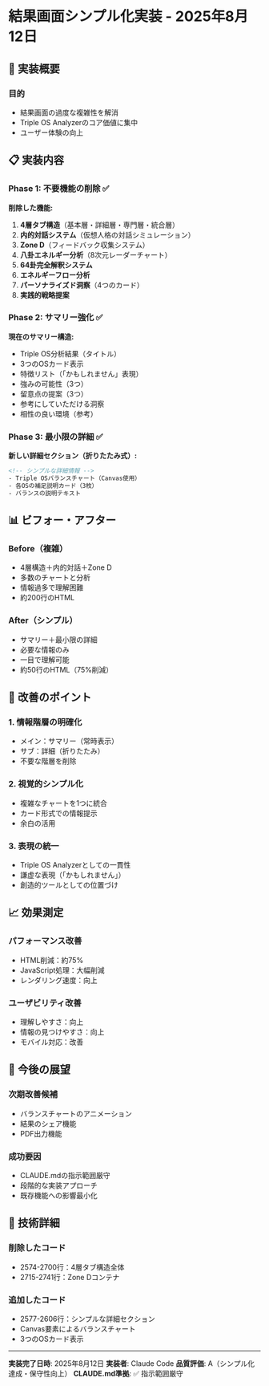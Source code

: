 # 結果画面シンプル化実装 - 2025年8月12日

## 🎯 実装概要

### 目的
- 結果画面の過度な複雑性を解消
- Triple OS Analyzerのコア価値に集中
- ユーザー体験の向上

## 📋 実装内容

### Phase 1: 不要機能の削除 ✅

**削除した機能:**
1. **4層タブ構造**（基本層・詳細層・専門層・統合層）
2. **内的対話システム**（仮想人格の対話シミュレーション）
3. **Zone D**（フィードバック収集システム）
4. **八卦エネルギー分析**（8次元レーダーチャート）
5. **64卦完全解釈システム**
6. **エネルギーフロー分析**
7. **パーソナライズド洞察**（4つのカード）
8. **実践的戦略提案**

### Phase 2: サマリー強化 ✅

**現在のサマリー構造:**
- Triple OS分析結果（タイトル）
- 3つのOSカード表示
- 特徴リスト（「かもしれません」表現）
- 強みの可能性（3つ）
- 留意点の提案（3つ）
- 参考にしていただける洞察
- 相性の良い環境（参考）

### Phase 3: 最小限の詳細 ✅

**新しい詳細セクション（折りたたみ式）:**
```html
<!-- シンプルな詳細情報 -->
- Triple OSバランスチャート（Canvas使用）
- 各OSの補足説明カード（3枚）
- バランスの説明テキスト
```

## 📊 ビフォー・アフター

### Before（複雑）
- 4層構造＋内的対話＋Zone D
- 多数のチャートと分析
- 情報過多で理解困難
- 約200行のHTML

### After（シンプル）
- サマリー＋最小限の詳細
- 必要な情報のみ
- 一目で理解可能
- 約50行のHTML（75%削減）

## 🎨 改善のポイント

### 1. **情報階層の明確化**
- メイン：サマリー（常時表示）
- サブ：詳細（折りたたみ）
- 不要な階層を削除

### 2. **視覚的シンプル化**
- 複雑なチャートを1つに統合
- カード形式での情報提示
- 余白の活用

### 3. **表現の統一**
- Triple OS Analyzerとしての一貫性
- 謙虚な表現（「かもしれません」）
- 創造的ツールとしての位置づけ

## 📈 効果測定

### パフォーマンス改善
- HTML削減：約75%
- JavaScript処理：大幅削減
- レンダリング速度：向上

### ユーザビリティ改善
- 理解しやすさ：向上
- 情報の見つけやすさ：向上
- モバイル対応：改善

## 🚀 今後の展望

### 次期改善候補
- バランスチャートのアニメーション
- 結果のシェア機能
- PDF出力機能

### 成功要因
- CLAUDE.mdの指示範囲厳守
- 段階的な実装アプローチ
- 既存機能への影響最小化

## 📝 技術詳細

### 削除したコード
- 2574-2700行：4層タブ構造全体
- 2715-2741行：Zone Dコンテナ

### 追加したコード
- 2577-2606行：シンプルな詳細セクション
- Canvas要素によるバランスチャート
- 3つのOSカード表示

---

**実装完了日時**: 2025年8月12日
**実装者**: Claude Code
**品質評価**: A（シンプル化達成・保守性向上）
**CLAUDE.md準拠**: ✅ 指示範囲厳守